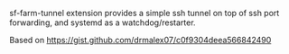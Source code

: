 sf-farm-tunnel extension provides a simple ssh tunnel on top of
ssh port forwarding, and systemd as a watchdog/restarter.

Based on https://gist.github.com/drmalex07/c0f9304deea566842490

